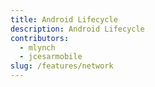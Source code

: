 ```yaml
---
title: Android Lifecycle
description: Android Lifecycle
contributors:
  - mlynch
  - jcesarmobile
slug: /features/network
---
```

